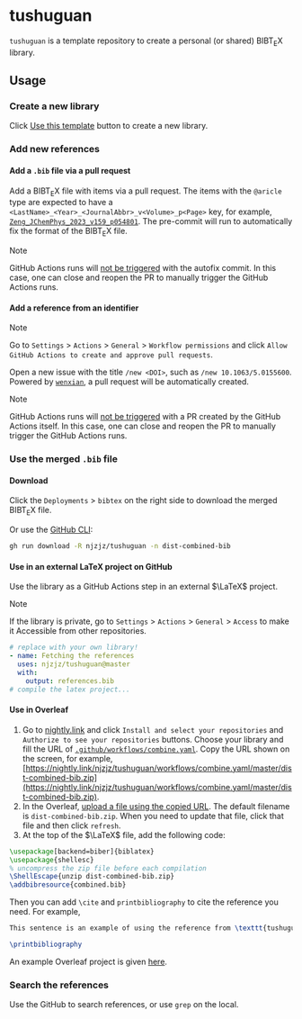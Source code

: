 # tushuguan

`tushuguan` is a template repository to create a personal (or shared) ${\mathrm{B{\scriptstyle{IB}} T_{\displaystyle E} X}}$ library.

## Usage

### Create a new library

Click [Use this template](https://github.com/new?template_name=tushuguan&template_owner=njzjz) button to create a new library.

### Add new references

#### Add a `.bib` file via a pull request

Add a ${\mathrm{B{\scriptstyle{IB}} T_{\displaystyle E} X}}$ file with items via a pull request.
The items with the `@aricle` type are expected to have a `<LastName>_<Year>_<JournalAbbr>_v<Volume>_p<Page>` key, for example, [`Zeng_JChemPhys_2023_v159_p054801`](./article/JChemPhys/Zeng_JChemPhys_2023_v159_p054801.bib).
The pre-commit will run to automatically fix the format of the ${\mathrm{B{\scriptstyle{IB}} T_{\displaystyle E} X}}$ file.

> [!NOTE]
> GitHub Actions runs will [not be triggered](https://github.com/orgs/community/discussions/25702) with the autofix commit. In this case, one can close and reopen the PR to manually trigger the GitHub Actions runs.

#### Add a reference from an identifier

> [!NOTE]
> Go to `Settings` > `Actions` > `General` > `Workflow permissions` and click `Allow GitHub Actions to create and approve pull requests`.

Open a new issue with the title `/new <DOI>`, such as `/new 10.1063/5.0155600`.
Powered by [`wenxian`](https://github.com/njzjz/wenxian), a pull request will be automatically created.

> [!NOTE]
> GitHub Actions runs will [not be triggered](https://github.com/orgs/community/discussions/25702) with a PR created by the GitHub Actions itself. In this case, one can close and reopen the PR to manually trigger the GitHub Actions runs.

### Use the merged `.bib` file

#### Download

Click the `Deployments` > `bibtex` on the right side to download the merged ${\mathrm{B{\scriptstyle{IB}} T_{\displaystyle E} X}}$ file.

Or use the [GitHub CLI](https://cli.github.com/):

```sh
gh run download -R njzjz/tushuguan -n dist-combined-bib
```

#### Use in an external LaTeX project on GitHub

Use the library as a GitHub Actions step in an external $\LaTeX$ project.

> [!NOTE]
> If the library is private, go to `Settings` > `Actions` > `General` > `Access` to make it Accessible from other repositories.

```yml
# replace with your own library!
- name: Fetching the references
  uses: njzjz/tushuguan@master
  with:
    output: references.bib
# compile the latex project...
```

#### Use in Overleaf

1. Go to [nightly.link](https://nightly.link/) and click `Install and select your repositories` and `Authorize to see your repositories` buttons.
   Choose your library and fill the URL of [`.github/workflows/combine.yaml`](.github/workflows/combine.yaml).
   Copy the URL shown on the screen, for example, [https://nightly.link/njzjz/tushuguan/workflows/combine.yaml/master/dist-combined-bib.zip](https://nightly.link/njzjz/tushuguan/workflows/combine.yaml/master/dist-combined-bib.zip).
2. In the Overleaf, [upload a file using the copied URL](https://www.overleaf.com/learn/how-to/How_to_upload_a_file_using_an_external_URL).
   The default filename is `dist-combined-bib.zip`.
   When you need to update that file, click that file and then click `refresh`.
3. At the top of the $\LaTeX$ file, add the following code:
```tex
\usepackage[backend=biber]{biblatex}
\usepackage{shellesc}
% uncompress the zip file before each compilation
\ShellEscape{unzip dist-combined-bib.zip}
\addbibresource{combined.bib}
```

Then you can add `\cite` and `printbibliography` to cite the reference you need.
For example,
```tex
This sentence is an example of using the reference from \texttt{tushuguan}\cite{Zeng_JChemPhys_2023_v159_p054801}.

\printbibliography
```

An example Overleaf project is given [here](https://www.overleaf.com/read/dgfyfktsggcd#54f062).

### Search the references

Use the GitHub to search references, or use `grep` on the local.

